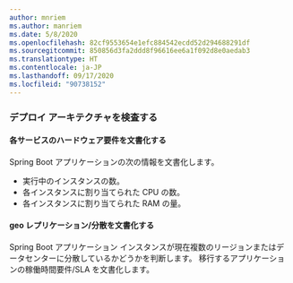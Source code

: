 ```yaml
---
author: mnriem
ms.author: manriem
ms.date: 5/8/2020
ms.openlocfilehash: 82cf9553654e1efc884542ecdd52d294688291df
ms.sourcegitcommit: 850856d3fa2ddd8f96616ee6a1f092d8e0aedab3
ms.translationtype: HT
ms.contentlocale: ja-JP
ms.lasthandoff: 09/17/2020
ms.locfileid: "90738152"
---
```

### <a name="inspect-the-deployment-architecture"></a>デプロイ アーキテクチャを検査する

#### <a name="document-hardware-requirements-for-each-service"></a>各サービスのハードウェア要件を文書化する

Spring Boot アプリケーションの次の情報を文書化します。

* 実行中のインスタンスの数。
* 各インスタンスに割り当てられた CPU の数。
* 各インスタンスに割り当てられた RAM の量。

#### <a name="document-geo-replicationdistribution"></a>geo レプリケーション/分散を文書化する

Spring Boot アプリケーション インスタンスが現在複数のリージョンまたはデータセンターに分散しているかどうかを判断します。 移行するアプリケーションの稼働時間要件/SLA を文書化します。
